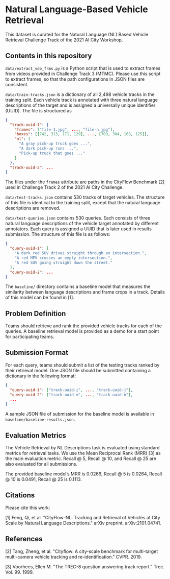 # Natural Language-Based Vehicle Retrieval

This dataset is curated for the Natural Language (NL) Based Vehicle Retrieval
Challenge Track of the 2021 AI City Workshop.

## Contents in this repository
`data/extract_vdo_frms.py` is a Python script that is used to extract frames
from videos provided in Challenge Track 3 (MTMC). Please use this script to
extract frames, so that the path configurations in JSON files are consistent.

`data/train-tracks.json` is a dictionary of all 2,498 vehicle tracks in the
training split. Each vehicle track is annotated with three natural language
descriptions of the target and is assigned a universally unique identifier
(UUID).  The file is structured as
```json
{
  "track-uuid-1": {
    "frames": ["file-1.jpg", ..., "file-n.jpg"],
    "boxes": [[742, 313, 171, 129], ..., [709, 304, 168, 125]],
    "nl": [
      "A gray pick-up truck goes ...", 
      "A dark pick-up runs ...", 
      "Pick-up truck that goes ..."
    ]
  },
  "track-uuid-2": ...
}
```
The files under the `frames` attribute are paths in the CityFlow Benchmark [2] used
in Challenge Track 2 of the 2021 AI City Challenge.

`data/test-tracks.json` contains 530 tracks of target vehicles. The structure
of this file is identical to the training split, except that the natural
language descriptions are removed.

`data/test-queries.json` contains 530 queries. Each consists of three natural
language descriptions of the vehicle target annotated by different annotators.
Each query is assigned a UUID that is later used in results submission.  The
structure of this file is as follows:
```json
{
  "query-uuid-1": [
    "A dark red SUV drives straight through an intersection.",
    "A red MPV crosses an empty intersection.",
    "A red SUV going straight down the street."
  ],
  "query-uuid-2": ...
}
```

The `baseline/` directory contains a baseline model that measures the similarity
between language descriptions and frame crops in a track. Details of this model
can be found in [1].

## Problem Definition

Teams should retrieve and rank the provided vehicle tracks for each of the
queries. A baseline retrieval model is provided as a demo for a start point for
participating teams.

## Submission Format
For each query, teams should submit a list of the testing tracks ranked by
their retrieval model.  One JSON file should be submitted containing a
dictionary in the following format:
```json
{
  "query-uuid-1": ["track-uuid-i", ..., "track-uuid-j"],
  "query-uuid-2": ["track-uuid-m", ..., "track-uuid-n"],
  ...
}
```

A sample JSON file of submission for the baseline model is available in
`baseline/baseline-results.json`.

## Evaluation Metrics
The Vehicle Retrieval by NL Descriptions task is evaluated using standard
metrics for retrieval tasks.  We use the Mean Reciprocal Rank (MRR) [3] as the
main evaluation metric. Recall @ 5, Recall @ 10, and Recall @ 25 are also
evaluated for all submissions.

The provided baseline model’s MRR is 0.0269, Recall @ 5 is 0.0264, Recall @ 10 is
0.0491, Recall @ 25 is 0.1113.


## Citations
Please cite this work:

[1] Feng, Qi, et al. "CityFlow-NL: Tracking and Retrieval of Vehicles at City
Scale by Natural Language Descriptions." arXiv preprint. arXiv:2101.04741. 

## References
[2] Tang, Zheng, et al. "Cityflow: A city-scale benchmark for multi-target
multi-camera vehicle tracking and re-identification." CVPR. 2019.

[3] Voorhees, Ellen M. "The TREC-8 question answering track report." Trec. 
Vol. 99. 1999.
